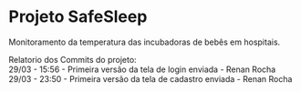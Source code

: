 # Projeto SafeSleep
Monitoramento da temperatura das incubadoras de bebês em hospitais.

Relatorio dos Commits do projeto: <br>
29/03 - 15:56 - Primeira versão da tela de login enviada - Renan Rocha <br>
29/03 - 23:50 - Primeira versão da tela de cadastro enviada - Renan Rocha <br>
